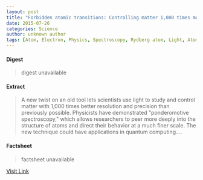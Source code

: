 ```yaml
---
layout: post
title: "Forbidden atomic transitions: Controlling matter 1,000 times more precisely using high-resolution spectroscopy"
date: 2015-07-26
categories: Science
author: unknown author
tags: [Atom, Electron, Physics, Spectroscopy, Rydberg atom, Light, Atomic physics, Time, Laser, Science, Atomic molecular and optical physics, Particle physics, Quantum mechanics, Modern physics, Solid state engineering, Theoretical physics, Applied and interdisciplinary physics, Physical chemistry, Mechanics, Chemistry, Physical sciences]
---
```



#### Digest
>digest unavailable

#### Extract
>A new twist on an old tool lets scientists use light to study and control matter with 1,000 times better resolution and precision than previously possible. Physicists have demonstrated "ponderomotive spectroscopy," which allows researchers to peer more deeply into the structure of atoms and direct their behavior at a much finer scale. The new technique could have applications in quantum computing....

#### Factsheet
>factsheet unavailable

[Visit Link](http://feeds.sciencedaily.com/~r/sciencedaily/~3/1-49Bbav-1k/150302123341.htm)


